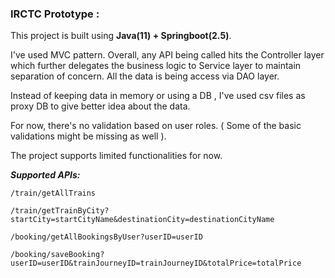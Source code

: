 ### IRCTC Prototype :

This project is built using **Java(11) + Springboot(2.5)**.

I've used MVC pattern. Overall, any API being called hits the Controller layer which further delegates the business logic to Service layer to maintain separation of concern. All the data is being access via DAO layer.

Instead of keeping data in memory or using a DB , I've used csv files as proxy DB to give better idea about the data.

For now, there's no validation based on user roles. ( Some of the basic validations might be missing as well ).

The project supports limited functionalities for now. 

_**Supported APIs:**_

`/train/getAllTrains`

`/train/getTrainByCity?startCity=startCityName&destinationCity=destinationCityName`


`/booking/getAllBookingsByUser?userID=userID`

`/booking/saveBooking?userID=userID&trainJourneyID=trainJourneyID&totalPrice=totalPrice`